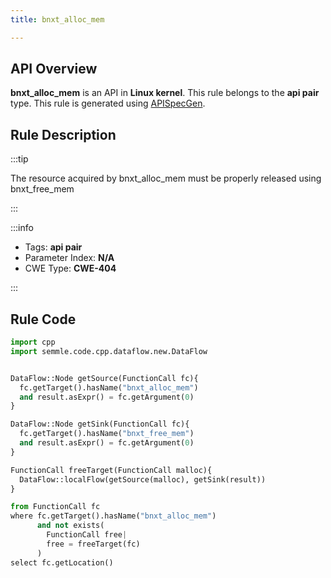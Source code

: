 ```yaml
---
title: bnxt_alloc_mem

---
```



## API Overview
**bnxt_alloc_mem** is an API in **Linux kernel**. This rule belongs to the **api pair** type. This rule is generated using [APISpecGen](../../tools/APISpecGen).
## Rule Description

:::tip

The resource acquired by bnxt_alloc_mem must be properly released using bnxt_free_mem

:::

:::info

- Tags: **api pair**
- Parameter Index: **N/A**
- CWE Type: **CWE-404**

:::

## Rule Code
```python
import cpp
import semmle.code.cpp.dataflow.new.DataFlow


DataFlow::Node getSource(FunctionCall fc){
  fc.getTarget().hasName("bnxt_alloc_mem")
  and result.asExpr() = fc.getArgument(0)
}

DataFlow::Node getSink(FunctionCall fc){
  fc.getTarget().hasName("bnxt_free_mem")
  and result.asExpr() = fc.getArgument(0)
}

FunctionCall freeTarget(FunctionCall malloc){
  DataFlow::localFlow(getSource(malloc), getSink(result))
}

from FunctionCall fc
where fc.getTarget().hasName("bnxt_alloc_mem")
      and not exists(
        FunctionCall free| 
        free = freeTarget(fc)
      )
select fc.getLocation()

    
```